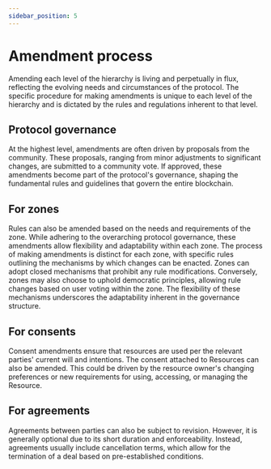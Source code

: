 ```yaml
---
sidebar_position: 5
---
```


# Amendment process

Amending each level of the hierarchy is living and perpetually in flux, reflecting the evolving needs and circumstances of the protocol. The specific procedure for making amendments is unique to each level of the hierarchy and is dictated by the rules and regulations inherent to that level.

## Protocol governance

At the highest level, amendments are often driven by proposals from the community. These proposals, ranging from minor adjustments to significant changes, are submitted to a community vote. If approved, these amendments become part of the protocol's governance, shaping the fundamental rules and guidelines that govern the entire blockchain.

## For zones

Rules can also be amended based on the needs and requirements of the zone. While adhering to the overarching protocol governance, these amendments allow flexibility and adaptability within each zone. The process of making amendments is distinct for each zone, with specific rules outlining the mechanisms by which changes can be enacted. Zones can adopt closed mechanisms that prohibit any rule modifications. Conversely, zones may also choose to uphold democratic principles, allowing rule changes based on user voting within the zone. The flexibility of these mechanisms underscores the adaptability inherent in the governance structure.

## For consents

Consent amendments ensure that resources are used per the relevant parties' current will and intentions. The consent attached to Resources can also be amended. This could be driven by the resource owner's changing preferences or new requirements for using, accessing, or managing the Resource.

## For agreements

Agreements between parties can also be subject to revision. However, it is generally optional due to its short duration and enforceability. Instead, agreements usually include cancellation terms, which allow for the termination of a deal based on pre-established conditions.
